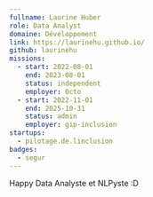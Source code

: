 ```yaml
---
fullname: Laurine Huber
role: Data Analyst
domaine: Développement
link: https://laurinehu.github.io/
github: laurinehu
missions:
  - start: 2022-08-01
    end: 2023-08-01
    status: independent
    employer: Octo
  - start: 2022-11-01
    end: 2025-10-31
    status: admin
    employer: gip-inclusion
startups:
  - pilotage.de.linclusion
badges:
  - segur
---
```

Happy Data Analyste et NLPyste :D